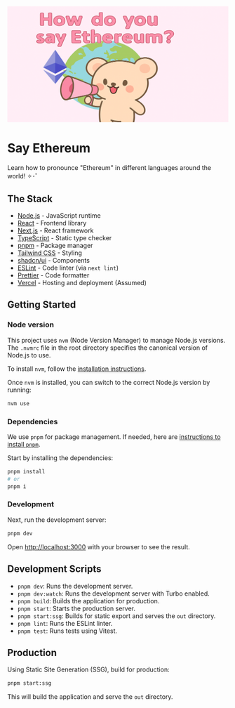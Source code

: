 <div align="center" style="margin-top: 1em; margin-bottom: 1em;">
  <a href="https://sayethereum.com"><img alt="Say Ethereum hero and logo" src="./public/og.png"></a>
</div>

# Say Ethereum

Learn how to pronounce "Ethereum" in different languages around the world! ✧･ﾟ

## The Stack

- [Node.js](https://nodejs.org/en) - JavaScript runtime
- [React](https://react.dev/) - Frontend library
- [Next.js](https://nextjs.org/) - React framework
- [TypeScript](https://www.typescriptlang.org/) - Static type checker
- [pnpm](https://pnpm.io/) - Package manager
- [Tailwind CSS](https://tailwindcss.com/) - Styling
- [shadcn/ui](https://ui.shadcn.com/) - Components
- [ESLint](https://eslint.org/) - Code linter (via `next lint`)
- [Prettier](https://prettier.io/) - Code formatter
- [Vercel](https://vercel.com/) - Hosting and deployment (Assumed)

## Getting Started

### Node version

This project uses `nvm` (Node Version Manager) to manage Node.js versions. The `.nvmrc` file in the root directory specifies the canonical version of Node.js to use.

To install `nvm`, follow the [installation instructions](https://github.com/nvm-sh/nvm#installing-and-updating).

Once `nvm` is installed, you can switch to the correct Node.js version by running:

```bash
nvm use
```

### Dependencies

We use `pnpm` for package management. If needed, here are [instructions to install `pnpm`](https://pnpm.io/installation).

Start by installing the dependencies:

```bash
pnpm install
# or
pnpm i
```

### Development

Next, run the development server:

```bash
pnpm dev
```

Open [http://localhost:3000](http://localhost:3000) with your browser to see the result.

## Development Scripts

- `pnpm dev`: Runs the development server.
- `pnpm dev:watch`: Runs the development server with Turbo enabled.
- `pnpm build`: Builds the application for production.
- `pnpm start`: Starts the production server.
- `pnpm start:ssg`: Builds for static export and serves the `out` directory.
- `pnpm lint`: Runs the ESLint linter.
- `pnpm test`: Runs tests using Vitest.

## Production

Using Static Site Generation (SSG), build for production:

```bash
pnpm start:ssg
```

This will build the application and serve the `out` directory.
